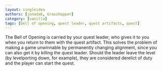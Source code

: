 ```yaml
---
layout: singleidea
authors: [jonadab, Grasshopper]
category: [vanilla]
tags: [bell of opening, quest leader, quest artifacts, quest]
---
```

The Bell of Opening is carried by your quest leader, who gives it to you when you return to them with the quest artifact. This solves the problem of making a game unwinnable by permanently changing alignment, since you can also get it by killing the quest leader. Should the leader leave the level (by levelporting down, for example), they are considered derelict of duty and the player can start the quest.
